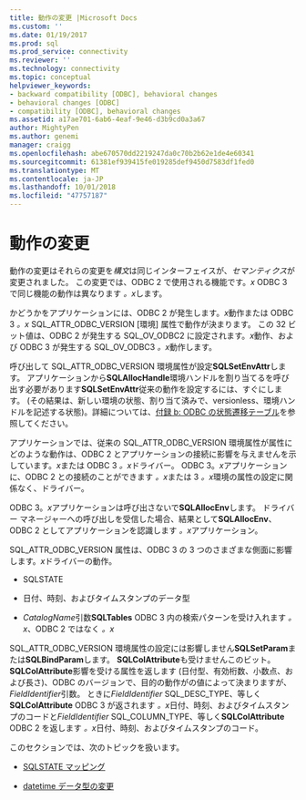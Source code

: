 ```yaml
---
title: 動作の変更 |Microsoft Docs
ms.custom: ''
ms.date: 01/19/2017
ms.prod: sql
ms.prod_service: connectivity
ms.reviewer: ''
ms.technology: connectivity
ms.topic: conceptual
helpviewer_keywords:
- backward compatibility [ODBC], behavioral changes
- behavioral changes [ODBC]
- compatibility [ODBC], behavioral changes
ms.assetid: a17ae701-6ab6-4eaf-9e46-d3b9cd0a3a67
author: MightyPen
ms.author: genemi
manager: craigg
ms.openlocfilehash: abe670570dd2219247da0c70b2b62e1de4e60341
ms.sourcegitcommit: 61381ef939415fe019285def9450d7583df1fed0
ms.translationtype: MT
ms.contentlocale: ja-JP
ms.lasthandoff: 10/01/2018
ms.locfileid: "47757187"
---
```

# <a name="behavioral-changes"></a>動作の変更
動作の変更はそれらの変更を*構文*は同じインターフェイスが、*セマンティクス*が変更されました。 この変更では、ODBC 2 で使用される機能です。*x* ODBC 3 で同じ機能の動作は異なります *。x*します。  
  
 かどうかをアプリケーションには、ODBC 2 が発生します。*x*動作または ODBC 3 *。x* SQL_ATTR_ODBC_VERSION [環境] 属性で動作が決まります。 この 32 ビット値は、ODBC 2 が発生する SQL_OV_ODBC2 に設定されます。*x*動作、および ODBC 3 が発生する SQL_OV_ODBC3 *。x*動作します。  
  
 呼び出して SQL_ATTR_ODBC_VERSION 環境属性が設定**SQLSetEnvAttr**します。 アプリケーションから**SQLAllocHandle**環境ハンドルを割り当てるを呼び出す必要があります**SQLSetEnvAttr**従来の動作を設定するには、すぐにします。 (その結果は、新しい環境の状態、割り当て済みで、versionless、環境ハンドルを記述する状態)。詳細については、[付録 b: ODBC の状態遷移テーブル](../../../odbc/reference/appendixes/appendix-b-odbc-state-transition-tables.md)を参照してください。  
  
 アプリケーションでは、従来の SQL_ATTR_ODBC_VERSION 環境属性が属性にどのような動作は、ODBC 2 とアプリケーションの接続に影響を与えませんを示しています。*x*または ODBC 3 *。x*ドライバー。 ODBC 3。*x*アプリケーションに、ODBC 2 との接続のことができます *。x*または 3 *。x*環境の属性の設定に関係なく、ドライバー。  
  
 ODBC 3。*x*アプリケーションは呼び出さないで**SQLAllocEnv**します。 ドライバー マネージャーへの呼び出しを受信した場合、結果として**SQLAllocEnv**、ODBC 2 としてアプリケーションを認識します *。x*アプリケーション。  
  
 SQL_ATTR_ODBC_VERSION 属性は、ODBC 3 の 3 つのさまざまな側面に影響します。*x*ドライバーの動作。  
  
-   SQLSTATE  
  
-   日付、時刻、およびタイムスタンプのデータ型  
  
-   *CatalogName*引数**SQLTables** ODBC 3 内の検索パターンを受け入れます *。x*、ODBC 2 ではなく *。x*  
  
 SQL_ATTR_ODBC_VERSION 環境属性の設定には影響しません**SQLSetParam**または**SQLBindParam**します。 **SQLColAttribute**も受けませんこのビット。 **SQLColAttribute**影響を受ける属性を返します (日付型、有効桁数、小数点、および長さ)、ODBC のバージョンで、目的の動作がの値によって決まりますが、 *FieldIdentifier*引数。 ときに*FieldIdentifier* SQL_DESC_TYPE、等しく**SQLColAttribute** ODBC 3 が返されます *。x*日付、時刻、およびタイムスタンプのコードと*FieldIdentifier* SQL_COLUMN_TYPE、等しく**SQLColAttribute** ODBC 2 を返します *。x*日付、時刻、およびタイムスタンプのコード。  
  
 このセクションでは、次のトピックを扱います。  
  
-   [SQLSTATE マッピング](../../../odbc/reference/develop-app/sqlstate-mappings.md)  
  
-   [datetime データ型の変更](../../../odbc/reference/develop-app/datetime-data-type-changes.md)
